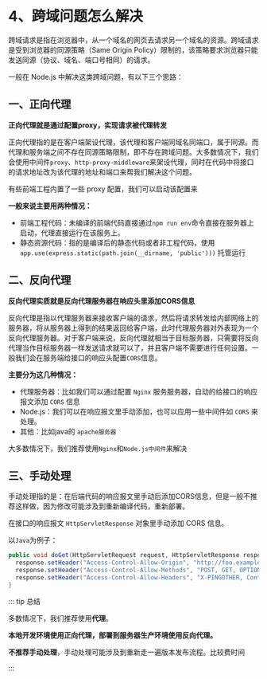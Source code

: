 # 4、跨域问题怎么解决

跨域请求是指在浏览器中，从一个域名的网页去请求另一个域名的资源。跨域请求是受到浏览器的同源策略（Same Origin Policy）限制的，该策略要求浏览器只能发送同源（协议、域名、端口号相同）的请求。

一般在 Node.js 中解决这类跨域问题，有以下三个思路：

## 一、正向代理

**正向代理就是通过配置proxy，实现请求被代理转发**

正向代理指的是在客户端架设代理，该代理和客户端同域名同端口，属于同源。而代理和服务端之间不存在同源策略限制，即不存在跨域问题。大多数情况下，我们会使用中间件`proxy`、`http-proxy-middleware`来架设代理，同时在代码中将接口的请求地址改为该代理的地址和端口来帮我们解决这个问题。

有些前端工程内置了一些 proxy 配置，我们可以启动该配置来

**一般来说主要用两种情况：**

- 前端工程代码：未编译的前端代码直接通过`npm run env`命令直接在服务器上启动，代理直接运行在该服务上。
- 静态资源代码：指的是编译后的静态代码或者非工程代码，使用`app.use(express.static(path.join(__dirname, 'public')))` 托管运行

## 二、反向代理

**反向代理实质就是反向代理服务器在响应头里添加CORS信息**

反向代理是指以代理服务器来接收客户端的请求，然后将请求转发给内部网络上的服务器，将从服务器上得到的结果返回给客户端，此时代理服务器对外表现为一个反向代理服务器。对于客户端来说，反向代理就相当于目标服务器，只需要将反向代理当作目标服务器一样发送请求就可以了，并且客户端不需要进行任何设置。一般我们会在服务端给接口的响应头配置`CORS`信息。

**主要分为这几种情况：**

- 代理服务器：比如我们可以通过配置 `Nginx` 服务服务器，自动的给接口的响应报文添加 `CORS` 信息
- Node.js：我们可以在响应报文里手动添加，也可以应用一些中间件如 `CORS` 来处理。
- 其他：比如java的 `apache服务器`

大多数情况下，我们推荐使用`Nginx`和`Node.js中间件`来解决

## 三、手动处理 <Badge type="warning" text="不推荐" />

手动处理指的是：在后端代码的响应报文里手动后添加CORS信息，但是一般不推荐这样做，因为修改可能涉及到重新编译代码，重新部署。

在接口的响应报文 `HttpServletResponse` 对象里手动添加 CORS 信息。

以`Java`为例子：

```java
public void doGet(HttpServletRequest request, HttpServletResponse response) throws ServletException, IOException {
  response.setHeader("Access-Control-Allow-Origin", "http://foo.example");
  response.setHeader("Access-Control-Allow-Methods", "POST, GET, OPTIONS");
  response.setHeader("Access-Control-Allow-Headers", "X-PINGOTHER, Content-Type");
}
```

::: tip 总结

多数情况下，我们推荐使用**代理**。

**本地开发环境使用正向代理，部署到服务器生产环境使用反向代理。**

**不推荐手动处理**，手动处理可能涉及到重新走一遍版本发布流程。比较费时间

:::
